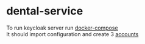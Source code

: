 # dental-service

To run keycloak server run [docker-compose](docker-compose.yml)<br>
It should import configuration and create 3 [accounts](./auth-server/ACCOUNTS.md)